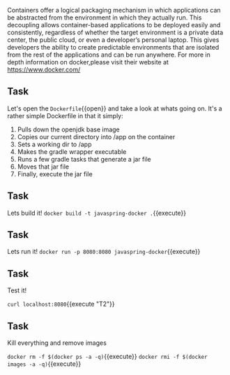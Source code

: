 Containers offer a logical packaging mechanism in which applications can be abstracted from the environment in which they actually run. This decoupling allows container-based applications to be deployed easily and consistently, regardless of whether the target environment is a private data center, the public cloud, or even a developer’s personal laptop. This gives developers the ability to create predictable environments that are isolated from the rest of the applications and can be run anywhere. For more in depth information on docker,please visit their website at https://www.docker.com/

## Task
Let's open the `Dockerfile`{{open}} and take a look at whats going on. It's a rather simple Dockerfile in that it simply:
1. Pulls down the openjdk base image
2. Copies our current directory into /app on the container
3. Sets a working dir to /app
4. Makes the gradle wrapper executable
5. Runs a few gradle tasks that generate a jar file
6. Moves that jar file
7. Finally, execute the jar file

## Task
Lets build it!
`docker build -t javaspring-docker .`{{execute}}


## Task
Lets run it!
`docker run -p 8080:8080 javaspring-docker`{{execute}}

## Task 
Test it!

`curl localhost:8080`{{execute "T2"}}

## Task
Kill everything and remove images

`docker rm -f $(docker ps -a -q)`{{execute}}
`docker rmi -f $(docker images -a -q)`{{execute}}